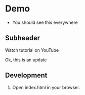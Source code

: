 # Demo

- You should see this everywhere

## Subheader

Watch tutorial on YouTube

Ok, this is an update

## Development

1. Open index.html in your browser.
